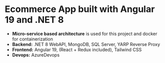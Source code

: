 # Ecommerce App built with Angular 19 and .NET 8

- **Micro-service based architecture** is used for this project and docker for containerization
- **Backend:** .NET 8 WebAPI, MongoDB, SQL Server, YARP Reverse Proxy  
- **Frontend:** Angular 19, (React + Redux included), Tailwind CSS 
- **Devops:** AzureDevops

